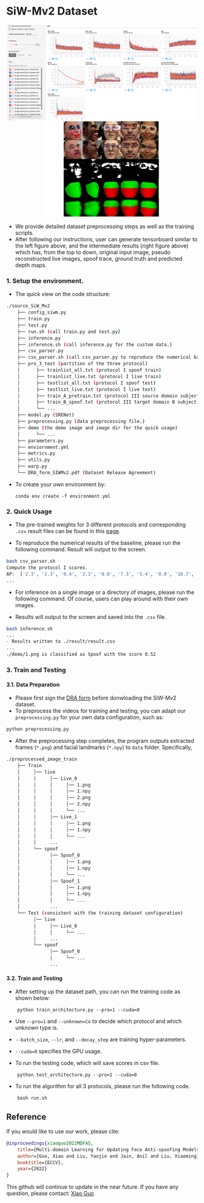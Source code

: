 # SiW-Mv2 Dataset

<p align="center">
    <img src="https://github.com/CHELSEA234/Multi-domain-learning-FAS/blob/main/source_SiW_Mv2/figures/train_tb.png" alt="drawing" width="500"/>
    <img src="https://github.com/CHELSEA234/Multi-domain-learning-FAS/blob/main/source_SiW_Mv2/figures/intermediate_result.png" alt="drawing" width="300"/>
</p>

- We provide detailed dataset preprocessing steps as well as the training scripts. 
- After following our instructions, user can generate tensorboard similar to the left figure above, and the intermediate results (right figure above) which has, from the top to down, original input image, pseudo reconstructed live images, spoof trace, ground truth and predicted depth maps. 

### 1. Setup the environment.

- The quick view on the code structure:
```bash
./source_SiW_Mv2
    ├── config_siwm.py 
    ├── train.py
    ├── test.py
    ├── run.sh (call train.py and test.py)
    ├── inference.py
    ├── inference.sh (call inference.py for the custom data.)
    ├── csv_parser.py   
    ├── csv_parser.sh (call csv_parser.py to reproduce the numerical baseline result.)
    ├── pro_3_text (partition of the three protocol)
    │      ├── trainlist_all.txt (protocol I spoof train)
    │      ├── trainlist_live.txt (protocol I live train)
    │      ├── testlist_all.txt (protocol I spoof test)
    │      ├── testlist_live.txt (protocol I live test)
    │      ├── train_A_pretrain.txt (protocol III source domain subject)
    │      ├── train_B_spoof.txt (protocol III target domain B subject)
    │      └── ...
    ├── model.py (SRENet)
    ├── preprocessing.py (data preprocessing file.)
    ├── demo (the demo image and image dir for the quick usage)
    │      └── ...
    ├── parameters.py
    ├── enviornment.yml
    ├── metrics.py
    ├── utils.py
    ├── warp.py
    └── DRA_form_SIWMv2.pdf (Dataset Release Agreement)
```

- To create your own environment by:
  ```
  conda env create -f environment.yml
  ```

### 2. Quick Usage
- The pre-trained weights for $3$ different protocols and corresponding `.csv` result files can be found in this [page](https://drive.google.com/drive/folders/106TrDEeH-OOfPP4cWketphMJGXtE9sgW?usp=sharing).

- To reproduce the numerical results of the baseline, please run the following command. Result will output to the screen.
```bash 
bash csv_parser.sh
Compute the protocol I scores.
AP:  ['2.3', '2.3', '0.4', '2.3', '0.0', '7.3', '5.4', '0.0', '10.7', '0.0', ...
...
```

- For inference on a single image or a directory of images, please run the following command. Of course, users can play around with their own images.

- Results will output to the screen and saved into the `.csv` file.
```bash 
bash inference.sh
...
- Results written to ./result/result.csv
...
./demo/1.png is classified as Spoof with the score 0.52
```

### 3. Train and Testing

#### 3.1. Data Preparation
- Please first sign the [DRA form](https://github.com/CHELSEA234/Multi-domain-learning-FAS/blob/main/source_SiW_Mv2/DRA_form_SIWMv2.pdf) before donwloading the SiW-Mv2 dataset. 
- To preprocess the videos for training and testing, you can adapt our `preprocessing.py` for your own data configuration, such as:

```bash
python preprocessing.py
```

- After the preprocessing step completes, the program outputs extracted frames (`*.png`) and facial landmarks (`*.npy`) to `data` folder. Specifically,

```bash
./preprocessed_image_train
    ├── Train
    │     │── live
    │     │     │── Live_0
    │     │     │     │── 1.png
    │     │     │     │── 1.npy
    │     │     │     │── 2.png
    │     │     │     │── 2.npy
    │     │     │     └── ...
    │     │     │── Live_1
    │     │     │     │── 1.png
    │     │     │     │── 1.npy
    │     │     │     └── ...
    │     │     ...
    │     └── spoof
    │           │── Spoof_0
    │           │     │── 1.png
    │           │     │── 1.npy
    │           │     └── ...
    │           │── Spoof_1
    │           │     │── 1.png
    │           │     │── 1.npy
    │           │     └── ...
    │           ...
    └── Test (consistent with the training dataset configuration)
          │── live
          │     │── Live_0
          │     │     └── ...
          │     ...
          └── spoof
                │── Spoof_0
                │     └── ...
                ...
```

#### 3.2. Train and Testing
- After setting up the dataset path, you can run the training code as shown below:
```
    python train_architecture.py --pro=1 --cuda=0
```
- Use `--pro=1` and `--unknown=Co` to decide which protocol and which unknown type is.
- `--batch_size`, `--lr`, and `--decay_step` are training hyper-parameters.
- `--cuda=0` specifies the GPU usage.

- To run the testing code, which will save scores in csv file.
```
    python test_architecture.py --pro=1 --cuda=0
```
- To run the algorithm for all $3$ protocols, please run the following code.
```
    bash run.sh
```


## Reference
If you would like to use our work, please cite:
```Bibtex
@inproceedings{xiaoguo2022MDFAS,
    title={Multi-domain Learning for Updating Face Anti-spoofing Models},
    author={Guo, Xiao and Liu, Yaojie and Jain, Anil and Liu, Xiaoming},
    booktitle={ECCV},
    year={2022}
}
```
This github will continue to update in the near future. If you have any question, please contact: [Xiao Guo](guoxia11@msu.edu) 
